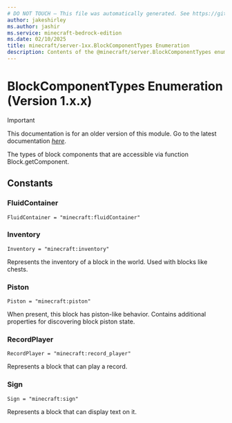 ```yaml
---
# DO NOT TOUCH — This file was automatically generated. See https://github.com/mojang/minecraftapidocsgenerator to modify descriptions, examples, etc.
author: jakeshirley
ms.author: jashir
ms.service: minecraft-bedrock-edition
ms.date: 02/10/2025
title: minecraft/server-1xx.BlockComponentTypes Enumeration
description: Contents of the @minecraft/server.BlockComponentTypes enumeration (Version 1.x.x).
---
```

# BlockComponentTypes Enumeration (Version 1.x.x)

> [!IMPORTANT]
> This documentation is for an older version of this module. Go to the latest documentation [*here*](../../../scriptapi/minecraft/server/BlockComponentTypes.md).

The types of block components that are accessible via function Block.getComponent.

## Constants
### **FluidContainer**
`FluidContainer = "minecraft:fluidContainer"`
### **Inventory**
`Inventory = "minecraft:inventory"`

Represents the inventory of a block in the world. Used with blocks like chests.
### **Piston**
`Piston = "minecraft:piston"`

When present, this block has piston-like behavior. Contains additional properties for discovering block piston state.
### **RecordPlayer**
`RecordPlayer = "minecraft:record_player"`

Represents a block that can play a record.
### **Sign**
`Sign = "minecraft:sign"`

Represents a block that can display text on it.
